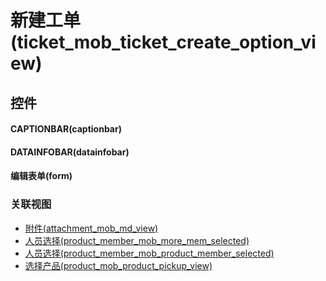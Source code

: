# 新建工单(ticket_mob_ticket_create_option_view)  <!-- {docsify-ignore-all} -->



## 控件
#### CAPTIONBAR(captionbar)
#### DATAINFOBAR(datainfobar)
#### 编辑表单(form)


### 关联视图
  * [附件(attachment_mob_md_view)](app/view/attachment_mob_md_view)
  * [人员选择(product_member_mob_more_mem_selected)](app/view/product_member_mob_more_mem_selected)
  * [人员选择(product_member_mob_product_member_selected)](app/view/product_member_mob_product_member_selected)
  * [选择产品(product_mob_product_pickup_view)](app/view/product_mob_product_pickup_view)

<script>
 const { createApp } = Vue
  createApp({
    data() {
      return {

      }
    }
  }).use(ElementPlus).mount('#app')
</script>